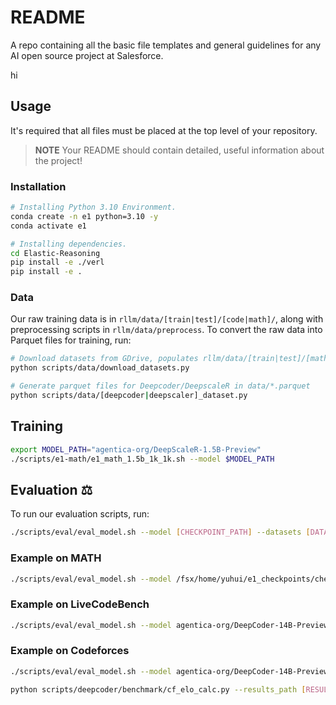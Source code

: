 # README

A repo containing all the basic file templates and general guidelines for any AI open source project at Salesforce.

hi

## Usage

It's required that all files must be placed at the top level of your repository.

> **NOTE** Your README should contain detailed, useful information about the project!

### Installation
```bash
# Installing Python 3.10 Environment.
conda create -n e1 python=3.10 -y
conda activate e1

# Installing dependencies.
cd Elastic-Reasoning
pip install -e ./verl
pip install -e .
```
### Data
Our raw training data is in `rllm/data/[train|test]/[code|math]/`, along with preprocessing scripts in `rllm/data/preprocess`. To convert the raw data into Parquet files for training, run:

```bash
# Download datasets from GDrive, populates rllm/data/[train|test]/[math|code]/*.json
python scripts/data/download_datasets.py

# Generate parquet files for Deepcoder/DeepscaleR in data/*.parquet
python scripts/data/[deepcoder|deepscaler]_dataset.py
```
## Training
```bash
export MODEL_PATH="agentica-org/DeepScaleR-1.5B-Preview"
./scripts/e1-math/e1_math_1.5b_1k_1k.sh --model $MODEL_PATH
```

## Evaluation ⚖️

To run our evaluation scripts, run:
```bash
./scripts/eval/eval_model.sh --model [CHECKPOINT_PATH] --datasets [DATASET1] [DATASET2] --output-dir [OUTPUT_DIR] --n [N_PASSES] --tp [TENSOR_PARALLEL_SIZE] --e1-mode [SEPARATE_BUDGETING] --e1-thinking-length [THINKING_LENGTH] --e1-solution-length [SOLUTION_LENGTH]
```

### Example on MATH
```bash
./scripts/eval/eval_model.sh --model /fsx/home/yuhui/e1_checkpoints/checkpoints/deepscaler/deepscaler-1.5b-2k-1k-1k-truncate/actor/global_step_150 --datasets aime math amc minerva olympiad_bench --output-dir $HOME/DeepScaleR-1.5B-Preview --tp 1 --n 16 --e1-mode True --e1-thinking-length 1024 --e1-solution-length 1024
```
### Example on LiveCodeBench
```bash
./scripts/eval/eval_model.sh --model agentica-org/DeepCoder-14B-Preview --datasets test_livecodebench --output-dir $HOME/DeepCoder-14B-Preview --tp 4 --e1-mode True --e1-thinking-length 1024 --e1-solution-length 1024
```

### Example on Codeforces
```bash
./scripts/eval/eval_model.sh --model agentica-org/DeepCoder-14B-Preview --datasets test_codeforces --output-dir $HOME/DeepCoder-14B-Preview --tp 4 --n 8 --e1-mode True --e1-thinking-length 1024 --e1-solution-length 1024
```
```bash
python scripts/deepcoder/benchmark/cf_elo_calc.py --results_path [RESULTS_JSON_PATH] --pass_n 8
```
